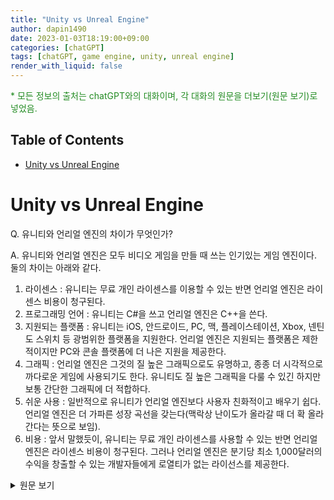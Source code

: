 ```yaml
---
title: "Unity vs Unreal Engine"
author: dapin1490
date: 2023-01-03T18:19:00+09:00
categories: [chatGPT]
tags: [chatGPT, game engine, unity, unreal engine]
render_with_liquid: false
---
```


<style>
  .x-understand { color: #ccb833; }
  .understand { color: #1380da; }
  .tab { white-space: pre; }
  .underline { text-decoration: underline; }
  .cancle { text-decoration: line-through; }
  .green { color: forestgreen;}
  figure { text-align: center; }
</style>

<span class="green">* 모든 정보의 출처는 chatGPT와의 대화이며, 각 대화의 원문을 더보기(원문 보기)로 넣었음.</span>  
  
## Table of Contents
- [Unity vs Unreal Engine](#unity-vs-unreal-engine)

# Unity vs Unreal Engine
Q. 유니티와 언리얼 엔진의 차이가 무엇인가?  
  
A. 유니티와 언리얼 엔진은 모두 비디오 게임을 만들 때 쓰는 인기있는 게임 엔진이다. 둘의 차이는 아래와 같다.  
  
1. 라이센스 : 유니티는 무료 개인 라이센스를 이용할 수 있는 반면 언리얼 엔진은 라이센스 비용이 청구된다.
2. 프로그래밍 언어 : 유니티는 C#을 쓰고 언리얼 엔진은 C++을 쓴다.
3. 지원되는 플랫폼 : 유니티는 iOS, 안드로이드, PC, 맥, 플레이스테이션, Xbox, 넨틴도 스위치 등 광범위한 플랫폼을 지원한다. 언리얼 엔진은 지원되는 플랫폼은 제한적이지만 PC와 콘솔 플랫폼에 더 나은 지원을 제공한다.
4. 그래픽 : 언리얼 엔진은 그것의 질 높은 그래픽으로도 유명하고, 종종 더 시각적으로 까다로운 게임에 사용되기도 한다. 유니티도 질 높은 그래픽을 다룰 수 있긴 하지만 보통 간단한 그래픽에 더 적합하다.
5. 쉬운 사용 : 일반적으로 유니티가 언리얼 엔진보다 사용자 친화적이고 배우기 쉽다. 언리얼 엔진은 더 가파른 성장 곡선을 갖는다(맥락상 난이도가 올라갈 때 더 확 올라간다는 뜻으로 보임).
6. 비용 : 앞서 말했듯이, 유니티는 무료 개인 라이센스를 사용할 수 있는 반면 언리얼 엔진은 라이센스 비용이 청구된다. 그러나 언리얼 엔진은 분기당 최소 1,000달러의 수익을 창출할 수 있는 개발자들에게 로열티가 없는 라이선스를 제공한다.
  
<details>
  <summary>원문 보기</summary>
  <p>Q. what's different between unity and unreal engine?</p>
  <p>A. Unity and Unreal Engine are both popular game engines that are used to develop video games. Here are some of the main differences between the two:
  <ol>
    <li>License: Unity is available under a free personal license, while Unreal Engine charges a licensing fee.</li>
    <li>Programming language: Unity uses C# and Unreal Engine uses C++.</li>
    <li>Supported platforms: Unity supports a wider range of platforms, including iOS, Android, PC, Mac, PlayStation, Xbox, and Nintendo Switch. Unreal Engine has a more limited range of supported platforms, but it does offer better support for PC and console platforms.</li>
    <li>Graphics: Unreal Engine is known for its high-quality graphics and is often used in more visually demanding games. Unity is also capable of producing high-quality graphics, but it is generally more suited to simpler graphics.</li>
    <li>Ease of use: Unity is generally considered to be more user-friendly and easier to learn than Unreal Engine, which has a steeper learning curve.</li>
    <li>Cost: As mentioned earlier, Unity is available for free under a personal license, while Unreal Engine charges a licensing fee. However, Unreal Engine does offer a royalty-free license for developers who are able to generate at least $1,000 in revenue per quarter.</li>
  </ol></p>
</details>
